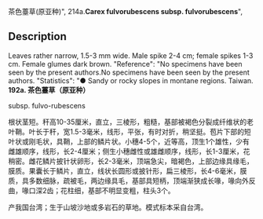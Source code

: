 茶色薹草(原亚种)",
214a.**Carex fulvorubescens subsp. fulvorubescens**",

## Description
Leaves rather narrow, 1.5-3 mm wide. Male spike 2-4 cm; female spikes 1-3 cm. Female glumes dark brown.
  "Reference": "No specimens have been seen by the present authors.No specimens have been seen by the present authors.
  "Statistics": "● Sandy or rocky slopes in montane regions. Taiwan.
**192a. 茶色薹草（原亚种）**

subsp. fulvo-rubescens

根状茎短。秆高10-35厘米，直立，三棱形，粗糙，基部被褐色分裂成纤维状的老叶鞘。叶长于秆，宽1.5-3毫米，线形，平张，有时对折，稍坚挺。苞片下部的短叶状或刚毛状，具鞘，上部的鳞片状。小穗4-5个，近等高，顶生1个雄性，少有雌雄顺序，线形，长2-4厘米；侧生小穗雌性或雄雌顺序，线形，长1-3厘米，花稍密。雌花鳞片披针状卵形，长2-3毫米，顶端急尖，暗褐色，上部边缘具缘毛，膜质。果囊长于鳞片，直立，线状长圆形或披针形，扁三棱形，长4-6毫米，膜质，具多数细脉，疏被毛，两边缘具毛，基部具短柄，顶端渐狭成长喙，喙向外反曲，喙口深2齿；花柱细，基部不明显变粗，柱头3个。

产我国台湾；生于山坡沙地或多岩石的草地。模式标本采自台湾。
